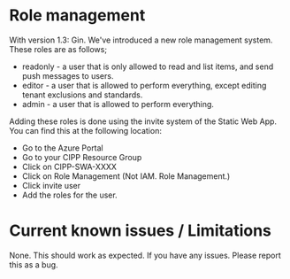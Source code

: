 # Role management

With version 1.3: Gin. We've introduced a new role management system. These roles are as follows;

- readonly - a user that is only allowed to read and list items, and send push messages to users.
- editor - a user that is allowed to perform everything, except editing tenant exclusions and standards.
- admin - a user that is allowed to perform everything.

Adding these roles is done using the invite system of the Static Web App. You can find this at the following location:

- Go to the Azure Portal
- Go to your CIPP Resource Group
- Click on CIPP-SWA-XXXX
- Click on Role Management (Not IAM. Role Management.)
- Click invite user
- Add the roles for the user. 


# Current known issues / Limitations

None. This should work as expected. If you have any issues. Please report this as a bug.